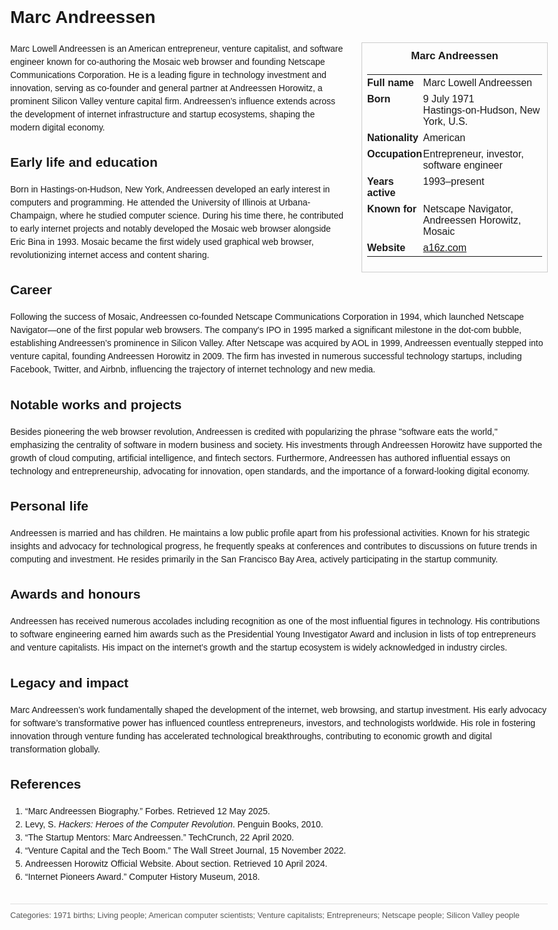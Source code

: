<!DOCTYPE html>
<html>
<head>
  <title>Marc Andreessen – Profile</title>
  <style>
    body { font-family: Arial, sans-serif; margin: 2rem auto; max-width: 960px; line-height: 1.5; }
    aside.infobox { float: right; width: 280px; margin: 0 0 1rem 1.5rem; border: 1px solid #ccc; padding: 0.5rem; font-size: 0.9rem; }
    aside.infobox h3 { text-align: center; margin-top: 0; }
    aside.infobox table { width: 100%; border-collapse: collapse; }
    aside.infobox td { padding: 0.25rem 0; vertical-align: top; }
    h1 { margin-top: 0; }
    footer.categories { font-size: 0.8rem; color: #555; border-top: 1px solid #ddd; padding-top: 0.5rem; margin-top: 2rem; }
  </style>
</head>
<body>
  <h1>Marc Andreessen</h1>
  <aside class="infobox">
    <h3>Marc Andreessen</h3>
    <table>
      <tr><td><strong>Full name</strong></td><td>Marc Lowell Andreessen</td></tr>
      <tr><td><strong>Born</strong></td><td>9 July 1971<br>Hastings-on-Hudson, New York, U.S.</td></tr>
      <tr><td><strong>Nationality</strong></td><td>American</td></tr>
      <tr><td><strong>Occupation</strong></td><td>Entrepreneur, investor, software engineer</td></tr>
      <tr><td><strong>Years active</strong></td><td>1993–present</td></tr>
      <tr><td><strong>Known for</strong></td><td>Netscape Navigator, Andreessen Horowitz, Mosaic</td></tr>
      <tr><td><strong>Website</strong></td><td><a href="https://a16z.com">a16z.com</a></td></tr>
    </table>
  </aside>
  <p>Marc Lowell Andreessen is an American entrepreneur, venture capitalist, and software engineer known for co‑authoring the Mosaic web browser and founding Netscape Communications Corporation. He is a leading figure in technology investment and innovation, serving as co‑founder and general partner at Andreessen Horowitz, a prominent Silicon Valley venture capital firm. Andreessen’s influence extends across the development of internet infrastructure and startup ecosystems, shaping the modern digital economy.</p>

  <h2>Early life and education</h2>
  <p>Born in Hastings-on-Hudson, New York, Andreessen developed an early interest in computers and programming. He attended the University of Illinois at Urbana-Champaign, where he studied computer science. During his time there, he contributed to early internet projects and notably developed the Mosaic web browser alongside Eric Bina in 1993. Mosaic became the first widely used graphical web browser, revolutionizing internet access and content sharing.</p>

  <h2>Career</h2>
  <p>Following the success of Mosaic, Andreessen co-founded Netscape Communications Corporation in 1994, which launched Netscape Navigator—one of the first popular web browsers. The company's IPO in 1995 marked a significant milestone in the dot-com bubble, establishing Andreessen’s prominence in Silicon Valley. After Netscape was acquired by AOL in 1999, Andreessen eventually stepped into venture capital, founding Andreessen Horowitz in 2009. The firm has invested in numerous successful technology startups, including Facebook, Twitter, and Airbnb, influencing the trajectory of internet technology and new media.</p>

  <h2>Notable works and projects</h2>
  <p>Besides pioneering the web browser revolution, Andreessen is credited with popularizing the phrase "software eats the world," emphasizing the centrality of software in modern business and society. His investments through Andreessen Horowitz have supported the growth of cloud computing, artificial intelligence, and fintech sectors. Furthermore, Andreessen has authored influential essays on technology and entrepreneurship, advocating for innovation, open standards, and the importance of a forward-looking digital economy.</p>

  <h2>Personal life</h2>
  <p>Andreessen is married and has children. He maintains a low public profile apart from his professional activities. Known for his strategic insights and advocacy for technological progress, he frequently speaks at conferences and contributes to discussions on future trends in computing and investment. He resides primarily in the San Francisco Bay Area, actively participating in the startup community.</p>

  <h2>Awards and honours</h2>
  <p>Andreessen has received numerous accolades including recognition as one of the most influential figures in technology. His contributions to software engineering earned him awards such as the Presidential Young Investigator Award and inclusion in lists of top entrepreneurs and venture capitalists. His impact on the internet’s growth and the startup ecosystem is widely acknowledged in industry circles.</p>

  <h2>Legacy and impact</h2>
  <p>Marc Andreessen’s work fundamentally shaped the development of the internet, web browsing, and startup investment. His early advocacy for software’s transformative power has influenced countless entrepreneurs, investors, and technologists worldwide. His role in fostering innovation through venture funding has accelerated technological breakthroughs, contributing to economic growth and digital transformation globally.</p>

  <h2>References</h2>
  <ol>
    <li>“Marc Andreessen Biography.” Forbes. Retrieved 12 May 2025.</li>
    <li>Levy, S. <i>Hackers: Heroes of the Computer Revolution</i>. Penguin Books, 2010.</li>
    <li>“The Startup Mentors: Marc Andreessen.” TechCrunch, 22 April 2020.</li>
    <li>“Venture Capital and the Tech Boom.” The Wall Street Journal, 15 November 2022.</li>
    <li>Andreessen Horowitz Official Website. About section. Retrieved 10 April 2024.</li>
    <li>“Internet Pioneers Award.” Computer History Museum, 2018.</li>
  </ol>

  <footer class="categories">Categories: 1971 births; Living people; American computer scientists; Venture capitalists; Entrepreneurs; Netscape people; Silicon Valley people</footer>
</body>
</html>